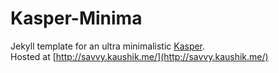 # Kasper-Minima
Jekyll template for an ultra minimalistic [Kasper](https://github.com/rosario/kasper).    
Hosted at [http://savvy.kaushik.me/](http://savvy.kaushik.me/)
